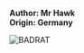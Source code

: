 <b>Author: Mr Hawk</b><br>
<b>Origin: Germany</b><br>

![BADRAT](https://github.com/yuankong666/Ultimate-RAT-Collection/assets/128066597/bffdc5d5-702d-4977-b5a7-e16c2494e703)
